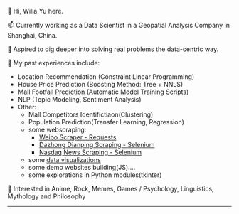 👋 Hi, Willa Yu here. 

📫 Currently working as a Data Scientist in a Geopatial Analysis Company in Shanghai, China.

🌱 Aspired to dig deeper into solving real problems the data-centric way.

👀 My past experiences include: 

- Location Recommendation (Constraint Linear Programming)
- House Price Prediction (Boosting Method: Tree + NNLS)
- Mall Footfall Prediction (Automatic Model Training Scripts)
- NLP (Topic Modeling, Sentiment Analysis)
- Other: 
  - Mall Competitors Identifictiaon(Clustering)
  - Population Prediction(Transfer Learning, Regression)
  - some webscraping:
    - [Weibo Scraper - Requests](https://github.com/XinyueYu16/Weibo-Scraper)
    - [Dazhong Dianping Scraping - Selenium](https://github.com/XinyueYu16/POI_geo_analysis)
    - [Nasdaq News Scraping - Selenium](https://github.com/XinyueYu16/COVID-19_UCD_Challenge)
   - some [data visualizations](https://github.com/XinyueYu16/Data_Visualizations)
  - some demo websites building(JS)....
  - some explorations in Python modules(tkinter)[](https://github.com/XinyueYu16/Behavioral_Question_Generator)

💞️ Interested in Anime, Rock, Memes, Games / Psychology, Linguistics, Mythology and Philosophy


-----------------------------
<!---
- 📫 How to reach me ...
- 💞️ I’m looking to collaborate on ...
XinyueYu16/XinyueYu16 is a ✨ special ✨ repository because its `README.md` (this file) appears on your GitHub profile.
You can click the Preview link to take a look at your changes.
--->

